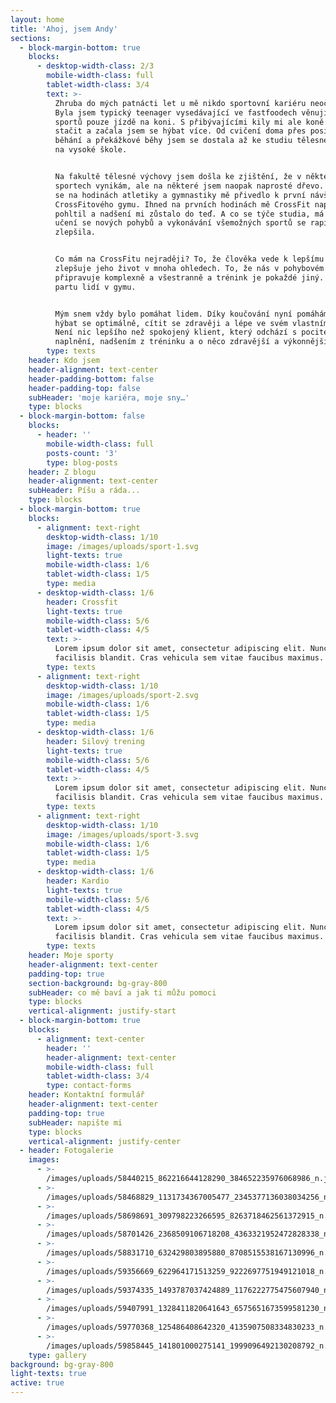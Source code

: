 ```yaml
---
layout: home
title: 'Ahoj, jsem Andy'
sections:
  - block-margin-bottom: true
    blocks:
      - desktop-width-class: 2/3
        mobile-width-class: full
        tablet-width-class: 3/4
        text: >-
          Zhruba do mých patnácti let u mě nikdo sportovní kariéru neočekával.
          Byla jsem typický teenager vysedávající ve fastfoodech věnující se ze
          sportů pouze jízdě na koni. S přibývajícími kily mi ale koně přestali
          stačit a začala jsem se hýbat více. Od cvičení doma přes posilovnu,
          běhání a překážkové běhy jsem se dostala až ke studiu tělesné výchovy
          na vysoké škole.


          Na fakultě tělesné výchovy jsem došla ke zjištění, že v některých
          sportech vynikám, ale na některé jsem naopak naprosté dřevo. Trápení
          se na hodinách atletiky a gymnastiky mě přivedlo k první návštěvě
          CrossFitového gymu. Ihned na prvních hodinách mě CrossFit naprosto
          pohltil a nadšení mi zůstalo do teď. A co se týče studia, má schopnost
          učení se nových pohybů a vykonávání všemožných sportů se rapidně
          zlepšila.


          Co mám na CrossFitu nejraději? To, že člověka vede k lepšímu já a
          zlepšuje jeho život v mnoha ohledech. To, že nás v pohybovém hledisku
          připravuje komplexně a všestranně a trénink je pokaždé jiný. Skvělou
          partu lidí v gymu.


          Mým snem vždy bylo pomáhat lidem. Díky koučování nyní pomáhám lidem
          hýbat se optimálně, cítit se zdravěji a lépe ve svém vlastním těle.
          Není nic lepšího než spokojený klient, který odchází s pocitem
          naplnění, nadšením z tréninku a o něco zdravější a výkonnější.
        type: texts
    header: Kdo jsem
    header-alignment: text-center
    header-padding-bottom: false
    header-padding-top: false
    subHeader: 'moje kariéra, moje sny…'
    type: blocks
  - block-margin-bottom: false
    blocks:
      - header: ''
        mobile-width-class: full
        posts-count: '3'
        type: blog-posts
    header: Z blogu
    header-alignment: text-center
    subHeader: Píšu a ráda...
    type: blocks
  - block-margin-bottom: true
    blocks:
      - alignment: text-right
        desktop-width-class: 1/10
        image: /images/uploads/sport-1.svg
        light-texts: true
        mobile-width-class: 1/6
        tablet-width-class: 1/5
        type: media
      - desktop-width-class: 1/6
        header: Crossfit
        light-texts: true
        mobile-width-class: 5/6
        tablet-width-class: 4/5
        text: >-
          Lorem ipsum dolor sit amet, consectetur adipiscing elit. Nunc mattis
          facilisis blandit. Cras vehicula sem vitae faucibus maximus.
        type: texts
      - alignment: text-right
        desktop-width-class: 1/10
        image: /images/uploads/sport-2.svg
        mobile-width-class: 1/6
        tablet-width-class: 1/5
        type: media
      - desktop-width-class: 1/6
        header: Silový trening
        light-texts: true
        mobile-width-class: 5/6
        tablet-width-class: 4/5
        text: >-
          Lorem ipsum dolor sit amet, consectetur adipiscing elit. Nunc mattis
          facilisis blandit. Cras vehicula sem vitae faucibus maximus.
        type: texts
      - alignment: text-right
        desktop-width-class: 1/10
        image: /images/uploads/sport-3.svg
        mobile-width-class: 1/6
        tablet-width-class: 1/5
        type: media
      - desktop-width-class: 1/6
        header: Kardio
        light-texts: true
        mobile-width-class: 5/6
        tablet-width-class: 4/5
        text: >-
          Lorem ipsum dolor sit amet, consectetur adipiscing elit. Nunc mattis
          facilisis blandit. Cras vehicula sem vitae faucibus maximus.
        type: texts
    header: Moje sporty
    header-alignment: text-center
    padding-top: true
    section-background: bg-gray-800
    subHeader: co mě baví a jak ti můžu pomoci
    type: blocks
    vertical-alignment: justify-start
  - block-margin-bottom: true
    blocks:
      - alignment: text-center
        header: ''
        header-alignment: text-center
        mobile-width-class: full
        tablet-width-class: 3/4
        type: contact-forms
    header: Kontaktní formulář
    header-alignment: text-center
    padding-top: true
    subHeader: napište mi
    type: blocks
    vertical-alignment: justify-center
  - header: Fotogalerie
    images:
      - >-
        /images/uploads/58440215_862216644128290_384652235976068986_n.jpg-_nc_ht-instagram.fprg2-1.fna.fbcdn.jpeg
      - >-
        /images/uploads/58468829_1131734367005477_2345377136038034256_n.jpg-_nc_ht-instagram.fprg2-1.fna.fbcdn.jpeg
      - >-
        /images/uploads/58698691_309798223266595_8263718462561372915_n.jpg-_nc_ht-instagram.fprg2-1.fna.fbcdn.jpeg
      - >-
        /images/uploads/58701426_2368509106718208_4363321952472828338_n.jpg-_nc_ht-instagram.fprg2-1.fna.fbcdn.jpeg
      - >-
        /images/uploads/58831710_632429803895880_8708515538167130996_n.jpg-_nc_ht-instagram.fprg2-1.fna.fbcdn.jpeg
      - >-
        /images/uploads/59356669_622964171513259_9222697751949121018_n.jpg-_nc_ht-instagram.fprg2-1.fna.fbcdn.jpeg
      - >-
        /images/uploads/59374335_1493787037424889_1176222775475607940_n.jpg-_nc_ht-instagram.fprg2-1.fna.fbcdn.jpeg
      - >-
        /images/uploads/59407991_1328411820641643_6575651673599581230_n.jpg-_nc_ht-instagram.fprg2-1.fna.fbcdn.jpeg
      - >-
        /images/uploads/59770368_125486408642320_4135907508334830233_n.jpg-_nc_ht-instagram.fprg2-1.fna.fbcdn.jpeg
      - >-
        /images/uploads/59858445_141801000275141_1999096492130208792_n.jpg-_nc_ht-instagram.fprg2-1.fna.fbcdn.jpeg
    type: gallery
background: bg-gray-800
light-texts: true
active: true
---
```


